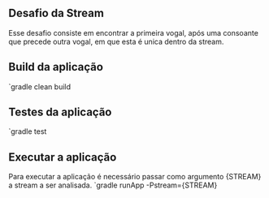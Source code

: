 ## Desafio da Stream
Esse desafio consiste em encontrar a primeira vogal, após uma consoante que precede outra vogal, em que esta é unica dentro da stream.

## Build da aplicação
`gradle clean build

## Testes da aplicação
`gradle test

## Executar a aplicação
Para executar a aplicação é necessário passar como argumento {STREAM} a stream a ser analisada.
`gradle runApp -Pstream={STREAM}